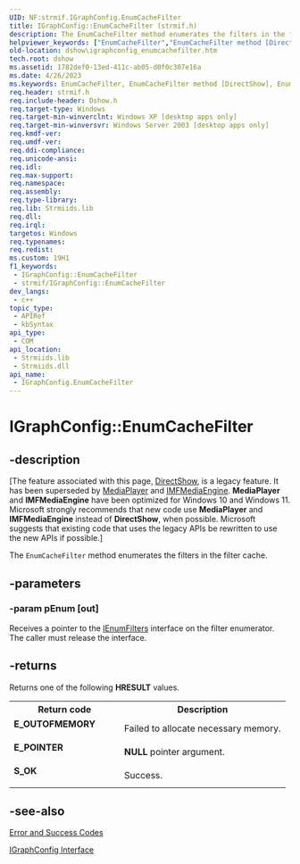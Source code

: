 ```yaml
---
UID: NF:strmif.IGraphConfig.EnumCacheFilter
title: IGraphConfig::EnumCacheFilter (strmif.h)
description: The EnumCacheFilter method enumerates the filters in the filter cache.
helpviewer_keywords: ["EnumCacheFilter","EnumCacheFilter method [DirectShow]","EnumCacheFilter method [DirectShow]","IGraphConfig interface","IGraphConfig interface [DirectShow]","EnumCacheFilter method","IGraphConfig.EnumCacheFilter","IGraphConfig::EnumCacheFilter","IGraphConfigEnumCacheFilter","dshow.igraphconfig_enumcachefilter","strmif/IGraphConfig::EnumCacheFilter"]
old-location: dshow\igraphconfig_enumcachefilter.htm
tech.root: dshow
ms.assetid: 1782def0-13ed-411c-ab05-d0f0c307e16a
ms.date: 4/26/2023
ms.keywords: EnumCacheFilter, EnumCacheFilter method [DirectShow], EnumCacheFilter method [DirectShow],IGraphConfig interface, IGraphConfig interface [DirectShow],EnumCacheFilter method, IGraphConfig.EnumCacheFilter, IGraphConfig::EnumCacheFilter, IGraphConfigEnumCacheFilter, dshow.igraphconfig_enumcachefilter, strmif/IGraphConfig::EnumCacheFilter
req.header: strmif.h
req.include-header: Dshow.h
req.target-type: Windows
req.target-min-winverclnt: Windows XP [desktop apps only]
req.target-min-winversvr: Windows Server 2003 [desktop apps only]
req.kmdf-ver: 
req.umdf-ver: 
req.ddi-compliance: 
req.unicode-ansi: 
req.idl: 
req.max-support: 
req.namespace: 
req.assembly: 
req.type-library: 
req.lib: Strmiids.lib
req.dll: 
req.irql: 
targetos: Windows
req.typenames: 
req.redist: 
ms.custom: 19H1
f1_keywords:
 - IGraphConfig::EnumCacheFilter
 - strmif/IGraphConfig::EnumCacheFilter
dev_langs:
 - c++
topic_type:
 - APIRef
 - kbSyntax
api_type:
 - COM
api_location:
 - Strmiids.lib
 - Strmiids.dll
api_name:
 - IGraphConfig.EnumCacheFilter
---
```


# IGraphConfig::EnumCacheFilter


## -description

\[The feature associated with this page, [DirectShow](/windows/win32/directshow/directshow), is a legacy feature. It has been superseded by [MediaPlayer](/uwp/api/Windows.Media.Playback.MediaPlayer) and [IMFMediaEngine](/windows/win32/api/mfmediaengine/nn-mfmediaengine-imfmediaengine). **MediaPlayer** and **IMFMediaEngine** have been optimized for Windows 10 and Windows 11. Microsoft strongly recommends that new code use **MediaPlayer** and **IMFMediaEngine** instead of **DirectShow**, when possible. Microsoft suggests that existing code that uses the legacy APIs be rewritten to use the new APIs if possible.\]

The <code>EnumCacheFilter</code> method enumerates the filters in the filter cache.

## -parameters

### -param pEnum [out]

Receives a pointer to the <a href="/windows/desktop/api/strmif/nn-strmif-ienumfilters">IEnumFilters</a> interface on the filter enumerator. The caller must release the interface.

## -returns

Returns one of the following <b>HRESULT</b> values.

<table>
<tr>
<th>Return code</th>
<th>Description</th>
</tr>
<tr>
<td width="40%">
<dl>
<dt><b>E_OUTOFMEMORY</b></dt>
</dl>
</td>
<td width="60%">
Failed to allocate necessary memory.

</td>
</tr>
<tr>
<td width="40%">
<dl>
<dt><b>E_POINTER</b></dt>
</dl>
</td>
<td width="60%">
<b>NULL</b> pointer argument.

</td>
</tr>
<tr>
<td width="40%">
<dl>
<dt><b>S_OK</b></dt>
</dl>
</td>
<td width="60%">
Success.

</td>
</tr>
</table>

## -see-also

<a href="/windows/desktop/DirectShow/error-and-success-codes">Error and Success Codes</a>



<a href="/windows/desktop/api/strmif/nn-strmif-igraphconfig">IGraphConfig Interface</a>